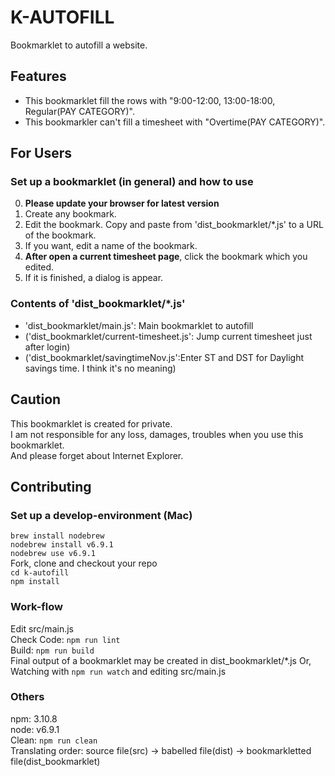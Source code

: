 K-AUTOFILL
====

Bookmarklet to autofill a website.

## Features
- This bookmarklet fill the rows with "9:00-12:00, 13:00-18:00, Regular(PAY CATEGORY)".  
- This bookmarkler can't fill a timesheet with "Overtime(PAY CATEGORY)".  

## For Users
### Set up a bookmarklet (in general) and how to use
0. **Please update your browser for latest version**  
1. Create any bookmark.  
2. Edit the bookmark. Copy and paste from 'dist_bookmarklet/*.js' to a URL of the bookmark.  
3. If you want, edit a name of the bookmark.  
4. **After open a current timesheet page**, click the bookmark which you edited.   
5. If it is finished, a dialog is appear.  

### Contents of 'dist_bookmarklet/*.js'  
- 'dist_bookmarklet/main.js': Main bookmarklet to autofill  
- ('dist_bookmarklet/current-timesheet.js': Jump current timesheet just after login)  
- ('dist_bookmarklet/savingtimeNov.js':Enter ST and DST for Daylight savings time. I think it's no meaning) 

## Caution
This bookmarklet is created for private.  
I am not responsible for any loss, damages, troubles when you use this bookmarklet.  
And please forget about Internet Explorer.

## Contributing
### Set up a develop-environment (Mac)
`brew install nodebrew`  
`nodebrew install v6.9.1`  
`nodebrew use v6.9.1`  
Fork, clone and checkout your repo  
`cd k-autofill`  
`npm install`  
### Work-flow
Edit src/main.js  
Check Code: `npm run lint`  
Build: `npm run build`  
Final output of a bookmarklet may be created in dist_bookmarklet/*.js
Or, Watching with `npm run watch` and editing src/main.js  
### Others
npm: 3.10.8  
node: v6.9.1  
Clean: `npm run clean`  
Translating order: source file(src) -> babelled file(dist) -> bookmarkletted file(dist_bookmarklet)
